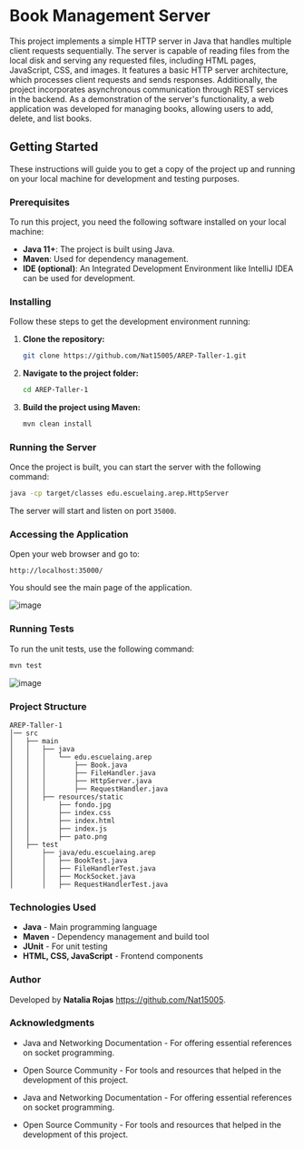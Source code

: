 # Book Management Server

This project implements a simple HTTP server in Java that handles multiple client requests sequentially. The server is capable of reading files from the local disk and serving any requested files, including HTML pages, JavaScript, CSS, and images. It features a basic HTTP server architecture, which processes client requests and sends responses. Additionally, the project incorporates asynchronous communication through REST services in the backend. As a demonstration of the server's functionality, a web application was developed for managing books, allowing users to add, delete, and list books.

## Getting Started

These instructions will guide you to get a copy of the project up and running on your local machine for development and testing purposes.

### Prerequisites

To run this project, you need the following software installed on your local machine:

- **Java 11+**: The project is built using Java. 
- **Maven**: Used for dependency management.
- **IDE (optional)**: An Integrated Development Environment like IntelliJ IDEA can be used for development.

### Installing

Follow these steps to get the development environment running:

1. **Clone the repository:**
   ```bash
   git clone https://github.com/Nat15005/AREP-Taller-1.git
   ```
2. **Navigate to the project folder:**
   ```bash
   cd AREP-Taller-1
   ```
3. **Build the project using Maven:**
   ```bash
   mvn clean install
   ```

### Running the Server

Once the project is built, you can start the server with the following command:

```bash
java -cp target/classes edu.escuelaing.arep.HttpServer
```

The server will start and listen on port `35000`.

### Accessing the Application

Open your web browser and go to:

```
http://localhost:35000/
```

You should see the main page of the application.

![image](https://github.com/user-attachments/assets/ee733dbf-a387-4ed7-b243-9d8bdeaf2666)


### Running Tests

To run the unit tests, use the following command:

```bash
mvn test
```
![image](https://github.com/user-attachments/assets/c2143d97-8e98-4700-8a12-555f806fd48c)

### Project Structure

```
AREP-Taller-1
│── src
│   ├── main
│   │   ├── java
│   │   │   └── edu.escuelaing.arep
│   │   │       ├── Book.java
│   │   │       ├── FileHandler.java
│   │   │       ├── HttpServer.java
│   │   │       ├── RequestHandler.java
│   │   ├── resources/static
│   │       ├── fondo.jpg
│   │       ├── index.css
│   │       ├── index.html
│   │       ├── index.js
│   │       ├── pato.png
│   ├── test
│       ├── java/edu.escuelaing.arep
│       │   ├── BookTest.java
│       │   ├── FileHandlerTest.java
│       │   ├── MockSocket.java
│       │   ├── RequestHandlerTest.java
```

### Technologies Used

- **Java** - Main programming language
- **Maven** - Dependency management and build tool
- **JUnit** - For unit testing
- **HTML, CSS, JavaScript** - Frontend components

### Author

Developed by **Natalia Rojas** https://github.com/Nat15005.

### Acknowledgments

- Java and Networking Documentation - For offering essential references on socket programming.

- Open Source Community - For tools and resources that helped in the development of this project.

- Java and Networking Documentation - For offering essential references on socket programming.

- Open Source Community - For tools and resources that helped in the development of this project.

